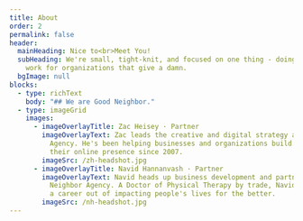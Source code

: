 ```yaml
---
title: About
order: 2
permalink: false
header:
  mainHeading: Nice to<br>Meet You!
  subHeading: We're small, tight-knit, and focused on one thing - doing amazing
    work for organizations that give a damn.
  bgImage: null
blocks:
  - type: richText
    body: "## We are Good Neighbor."
  - type: imageGrid
    images:
      - imageOverlayTitle: Zac Heisey · Partner
        imageOverlayText: Zac leads the creative and digital strategy at Good Neighbor
          Agency. He's been helping businesses and organizations build and grow
          their online presence since 2007.
        imageSrc: /zh-headshot.jpg
      - imageOverlayTitle: Navid Hannanvash · Partner
        imageOverlayText: Navid heads up business development and partnerships at Good
          Neighbor Agency. A Doctor of Physical Therapy by trade, Navid has made
          a career out of impacting people's lives for the better.
        imageSrc: /nh-headshot.jpg
---
```

